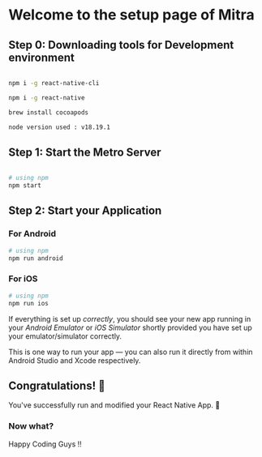 
# Welcome to the setup page of Mitra

## Step 0: Downloading tools for Development environment

``` bash 

npm i -g react-native-cli

npm i -g react-native

brew install cocoapods

node version used : v18.19.1


```

## Step 1: Start the Metro Server

```bash

# using npm
npm start

```

## Step 2: Start your Application

### For Android

```bash
# using npm
npm run android

```

### For iOS

```bash
# using npm
npm run ios

```

If everything is set up _correctly_, you should see your new app running in your _Android Emulator_ or _iOS Simulator_ shortly provided you have set up your emulator/simulator correctly.

This is one way to run your app — you can also run it directly from within Android Studio and Xcode respectively.


## Congratulations! :tada:

You've successfully run and modified your React Native App. :partying_face:

### Now what?

Happy Coding Guys !!

